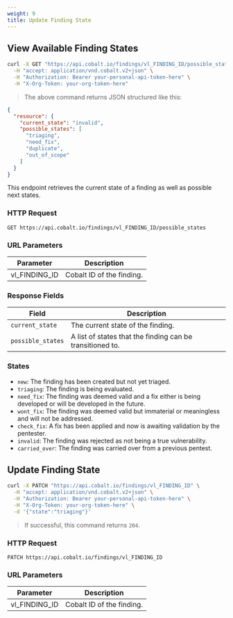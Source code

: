 ```yaml
---
weight: 9
title: Update Finding State
---
```


## View Available Finding States

```sh
curl -X GET "https://api.cobalt.io/findings/vl_FINDING_ID/possible_states" \
  -H "accept: application/vnd.cobalt.v2+json" \
  -H "Authorization: Bearer your-personal-api-token-here" \
  -H "X-Org-Token: your-org-token-here"
```

> The above command returns JSON structured like this:

```json
{
  "resource": {
    "current_state": "invalid",
    "possible_states": [
      "triaging",
      "need_fix",
      "duplicate",
      "out_of_scope"
    ]
  }
}
```

This endpoint retrieves the current state of a finding as well as possible next states.

### HTTP Request

`GET https://api.cobalt.io/findings/vl_FINDING_ID/possible_states`

### URL Parameters

| Parameter     | Description               |
|---------------|---------------------------|
| vl_FINDING_ID | Cobalt ID of the finding. |

### Response Fields

| Field             | Description                                               |
|-------------------|-----------------------------------------------------------|
| `current_state`   | The current state of the finding.                         |
| `possible_states` | A list of states that the finding can be transitioned to. |

### States

- `new`: The finding has been created but not yet triaged.
- `triaging`: The finding is being evaluated.
- `need_fix`: The finding was deemed valid and a fix either is being developed or will be developed in the future.
- `wont_fix`: The finding was deemed valid but immaterial or meaningless and will not be addressed.
- `check_fix`: A fix has been applied and now is awaiting validation by the pentester.
- `invalid`: The finding was rejected as not being a true vulnerability.
- `carried_over`: The finding was carried over from a previous pentest.

## Update Finding State

```sh
curl -X PATCH "https://api.cobalt.io/findings/vl_FINDING_ID" \
  -H "accept: application/vnd.cobalt.v2+json" \
  -H "Authorization: Bearer your-personal-api-token-here" \
  -H "X-Org-Token: your-org-token-here" \
  -d '{"state":"triaging"}'
```

> If successful, this command returns `204`.

### HTTP Request

`PATCH https://api.cobalt.io/findings/vl_FINDING_ID`

### URL Parameters

| Parameter     | Description               |
|---------------|---------------------------|
| vl_FINDING_ID | Cobalt ID of the finding. |
